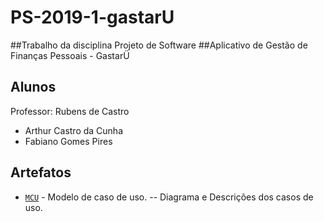 # PS-2019-1-gastarU

##Trabalho da disciplina Projeto de Software
##Aplicativo de Gestão de Finanças Pessoais - GastarÜ 

## Alunos
Professor: Rubens de Castro
* Arthur Castro da Cunha
* Fabiano Gomes Pires

## Artefatos
* [`MCU`](2.Análise/2.1.MCU/readme.md) - Modelo de caso de uso.
-- Diagrama e Descrições dos casos de uso.
